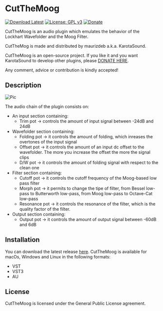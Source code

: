 # CutTheMoog
[![Download Latest](https://img.shields.io/badge/download-latest-blue.svg)](https://github.com/maurizdeb/CutTheMoog/releases/latest)
[![License: GPL v3](https://img.shields.io/badge/License-GPLv3-brightgreen.svg)](https://www.gnu.org/licenses/gpl-3.0)
[![Donate](https://img.shields.io/badge/Donate-PayPal-green.svg)](https://www.paypal.com/donate?hosted_button_id=W7VEU56ZXZXFA)

CutTheMoog is an audio plugin which emulates the behavior of the Lockhart Wavefolder and the Moog Filter.

CutTheMog is made and distributed by maurizdeb a.k.a. KarotaSound.

CutTheMoog is an open-source project. If you like it and you want KarotaSound to develop other plugins, please [DONATE HERE](https://www.paypal.com/donate?hosted_button_id=W7VEU56ZXZXFA).

Any comment, advice or contribution is kindly accepted! 

## Description

![Pic](https://github.com/maurizdeb/CutTheMoog/blob/master/Screenshot/Screenv1.0.png)

The audio chain of the plugin consists on:

* An input section containing:
  * Trim pot -> controls the amount of input signal between -24dB and 24dB
* Wavefolder section containing:
  * Folding pot -> it controls the amount of folding, which inreases the overtones of the input signal
  * Offset pot -> it controls the amount of an input dc offset to the wavefolder. The more you increase the offset the more the signal clips
  * D/W pot -> it controls the amount of folding signal with respect to the clean one
* Filter section containing: 
  * Cutoff pot -> it controls the cutoff frequency of the Moog-based low pass filter
  * Morph pot -> it permits to change the tipe of filter, from Bessel low-pass to Butterworth low-pass, from Moog low-pass to Octave-Cat low-pass
  * Resonance pot -> it controls the resonance of the filter, which is the quality factor of the filter.
* Output section containing:
  * Output pot -> it controls the amount of output signal between -60dB and 6dB 

## Installation

You can download the latest release [here](https://github.com/maurizdeb/CutTheMoog/releases/latest).
CutTheMoog is available for macOs, Windows and Linux in the following formats:

* VST
* VST3
* AU

## License

CutTheMoog is licensed under the General Public License agreement.

